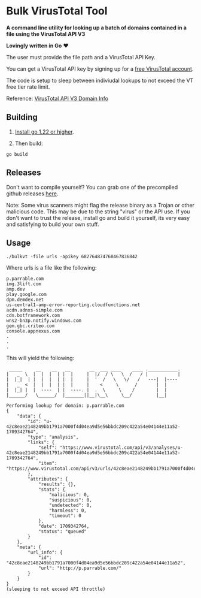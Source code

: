 # Bulk VirusTotal Tool

**A command line utility for looking up a batch of domains contained in a file using the VirusTotal API V3**

**Lovingly written in Go** ❤️

The user must provide the file path and a VirusTotal API Key.

You can get a VirusTotal API key by signing up for a [free VirusTotal account](https://www.virustotal.com/gui/join-us).

The code is setup to sleep between indiviudal lookups to not exceed the VT free tier rate limit.

Reference:  [VirusTotal API V3 Domain Info](https://docs.virustotal.com/reference/domain-info)

## Building

  1. [Install go 1.22 or higher](https://go.dev/doc/install).   

  2. Then build:

  ```
  go build
  ```

## Releases

Don't want to compile yourself?  You can grab one of the precompiled github releases [here](https://github.com/cyberspatiallabs/bulkvirustotal/releases).

Note:  Some virus scanners might flag the release binary as a Trojan or other malicious code.  This may be due to the string "virus" or the API use.
If you don't want to trust the release, install go and build it yourself, its very easy and satisfying to build your own stuff.

## Usage

```
./bulkvt -file urls -apikey 682764874768467836842
```

Where urls is a file like the following:

```
p.parrable.com
img.3lift.com
amp.dev
play.google.com
dpm.demdex.net
us-central1-amp-error-reporting.cloudfunctions.net
acdn.adnxs-simple.com
cdn.botframework.com
wns2-bn3p.notify.windows.com
gem.gbc.criteo.com
console.appnexus.com
.
.
.
```

This will yield the following:


```
 _____     __    __   __       __  ___ ____    ____ .___________.
|   _  \  |  |  |  | |  |     |  |/  / \   \  /   / |           |
|  |_|  | |  |  |  | |  |     |  '  /   \   \/   /   ---|  |----
|   _  <  |  |  |  | |  |     |    <     \      /       |  |     
|  |_| |  |  ----  | |  ----. |  .  \     \    /        |  |     
|______/   \______/  |_______||__|\__\     \__/         |__|     

Performing lookup for domain: p.parrable.com
{
    "data": {
        "id": "u-42c8eae2148249bb1791a7000f4d04ea9d5e56bbdc209c422a54e04144e11a52-1709342764",
        "type": "analysis",
        "links": {
            "self": "https://www.virustotal.com/api/v3/analyses/u-42c8eae2148249bb1791a7000f4d04ea9d5e56bbdc209c422a54e04144e11a52-1709342764",
            "item": "https://www.virustotal.com/api/v3/urls/42c8eae2148249bb1791a7000f4d04ea9d5e56bbdc209c422a54e04144e11a52"
        },
        "attributes": {
            "results": {},
            "stats": {
                "malicious": 0,
                "suspicious": 0,
                "undetected": 0,
                "harmless": 0,
                "timeout": 0
            },
            "date": 1709342764,
            "status": "queued"
        }
    },
    "meta": {
        "url_info": {
            "id": "42c8eae2148249bb1791a7000f4d04ea9d5e56bbdc209c422a54e04144e11a52",
            "url": "http://p.parrable.com/"
        }
    }
}
(sleeping to not exceed API throttle)
```
